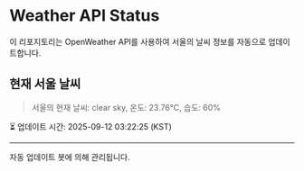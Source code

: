 
# Weather API Status

이 리포지토리는 OpenWeather API를 사용하여 서울의 날씨 정보를 자동으로 업데이트합니다.

## 현재 서울 날씨
> 서울의 현재 날씨: clear sky, 온도: 23.76°C, 습도: 60%

⏳ 업데이트 시간: 2025-09-12 03:22:25 (KST)

---
자동 업데이트 봇에 의해 관리됩니다.
